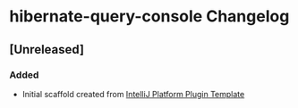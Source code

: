 <!-- Keep a Changelog guide -> https://keepachangelog.com -->

# hibernate-query-console Changelog

## [Unreleased]
### Added
- Initial scaffold created from [IntelliJ Platform Plugin Template](https://github.com/JetBrains/intellij-platform-plugin-template)
